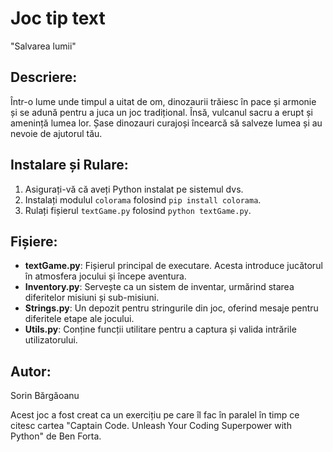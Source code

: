 
# Joc tip text
"Salvarea lumii"

## Descriere:
Într-o lume unde timpul a uitat de om, dinozaurii trăiesc în pace și armonie și se adună pentru a juca un joc tradițional. Însă, vulcanul sacru a erupt și amenință lumea lor. Șase dinozauri curajoși încearcă să salveze lumea și au nevoie de ajutorul tău.

## Instalare și Rulare:
1. Asigurați-vă că aveți Python instalat pe sistemul dvs.
2. Instalați modulul `colorama` folosind `pip install colorama`.
3. Rulați fișierul `textGame.py` folosind `python textGame.py`.

## Fișiere:
- **textGame.py**: Fișierul principal de executare. Acesta introduce jucătorul în atmosfera jocului și începe aventura.
- **Inventory.py**: Servește ca un sistem de inventar, urmărind starea diferitelor misiuni și sub-misiuni.
- **Strings.py**: Un depozit pentru stringurile din joc, oferind mesaje pentru diferitele etape ale jocului.
- **Utils.py**: Conține funcții utilitare pentru a captura și valida intrările utilizatorului.

## Autor:
Sorin Bărgăoanu

Acest joc a fost creat ca un exercițiu pe care îl fac în paralel în timp ce citesc cartea "Captain Code. Unleash Your Coding Superpower with Python" de Ben Forta.
